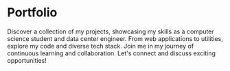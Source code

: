 # Portfolio
Discover a collection of my projects, showcasing my skills as a computer science student and data center engineer.
From web applications to utilities, explore my code and diverse tech stack. Join me in my journey of continuous learning and collaboration. Let's connect and discuss exciting opportunities!
